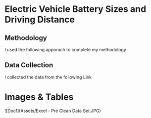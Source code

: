 # Electric Vehicle Battery Sizes and Driving Distance

## Methodology
I used the following apporach to complete my methodology 

## Data Collection
I collected the data from the following Link

# Images & Tables
![Doc1](Assets/Excel - Pre Clean Data Set.JPG)



